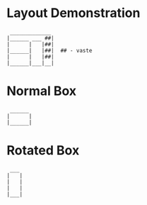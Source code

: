 # Layout Demonstration
```
 _____________
|______ ___ ##|
|      |   |##|
|______|   |##|  ## - vaste
|      |   |##|
|______|___|__|
```

# Normal Box
```
 ______
|      |
|______|
```

# Rotated Box
```
 ___
|   |
|   |
|   |
|___|
```